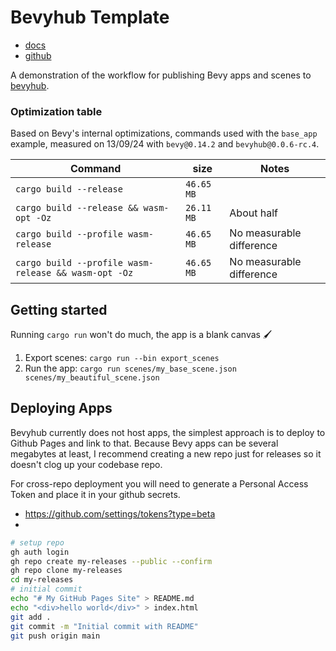 # Bevyhub Template

- [docs](https://bevyhub.dev/docs/bevyhub)
- [github](https://github.com/mrchantey/bevyhub)

A demonstration of the workflow for publishing Bevy apps and scenes to [bevyhub](https://bevyhub.dev).


### Optimization table

Based on Bevy's internal optimizations, commands used with the `base_app` example, measured on 13/09/24 with `bevy@0.14.2` and `bevyhub@0.0.6-rc.4`.

| Command                                              | size       | Notes                    |
| ---------------------------------------------------- | ---------- | ------------------------ |
| `cargo build --release`                              | `46.65 MB` |                          |
| `cargo build --release && wasm-opt -Oz`              | `26.11 MB` | About half               |
| `cargo build --profile wasm-release`                 | `46.65 MB` | No measurable difference |
| `cargo build --profile wasm-release && wasm-opt -Oz` | `46.65 MB` | No measurable difference |

## Getting started

Running `cargo run` won't do much, the app is a blank canvas 🖌️

1. Export scenes: `cargo run --bin export_scenes`
2. Run the app: `cargo run scenes/my_base_scene.json scenes/my_beautiful_scene.json`


## Deploying Apps

Bevyhub currently does not host apps, the simplest approach is to deploy to Github Pages and link to that. Because Bevy apps can be several megabytes at least, I recommend creating a new repo just for releases so it doesn't clog up your codebase repo.

For cross-repo deployment you will need to generate a Personal Access Token and place it in your github secrets.
- https://github.com/settings/tokens?type=beta
- 

```sh
# setup repo
gh auth login
gh repo create my-releases --public --confirm
gh repo clone my-releases
cd my-releases
# initial commit
echo "# My GitHub Pages Site" > README.md
echo "<div>hello world</div>" > index.html
git add .
git commit -m "Initial commit with README"
git push origin main
```
